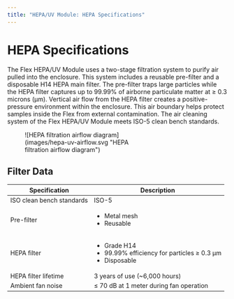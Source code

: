 ```yaml
---
title: "HEPA/UV Module: HEPA Specifications"
---
```


# HEPA Specifications

The Flex HEPA/UV Module uses a two-stage filtration system to purify air pulled into the enclosure. This system includes a reusable pre-filter and a disposable H14 HEPA main filter. The pre-filter traps large particles while the HEPA filter captures up to 99.99% of airborne particulate matter at ≥ 0.3 microns (μm). Vertical air flow from the HEPA filter creates a positive-pressure environment within the enclosure. This air boundary helps protect samples inside the Flex from external contamination. The air cleaning system of the Flex HEPA/UV Module meets ISO-5 clean bench standards.

<figure style="width: 50%;" markdown>
![HEPA filtration airflow diagram](images/hepa-uv-airflow.svg "HEPA filtration airflow diagram")
</figure>

## Filter Data

| Specification | Description |
|---|---|
| ISO clean bench standards | ISO-5 |
| Pre-filter | <ul><li>Metal mesh</li><li>Reusable</ul> |
| HEPA filter | <ul><li>Grade H14</li><li>99.99% efficiency for particles ≥ 0.3 μm</li><li>Disposable</ul> |
| HEPA filter lifetime | 3 years of use (~6,000 hours) |
| Ambient fan noise | ≤ 70 dB at 1 meter during fan operation |
